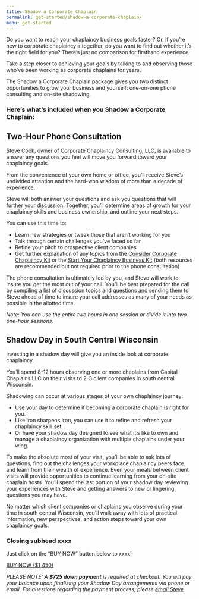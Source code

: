 ```yaml
---
title: Shadow a Corporate Chaplain
permalink: get-started/shadow-a-corporate-chaplain/
menu: get-started
---
```

Do you want to reach your chaplaincy business goals faster? Or, if you’re new to corporate chaplaincy altogether, do you want to find out whether it’s the right field for you? There’s just no comparison for firsthand experience.

Take a step closer to achieving your goals by talking to and observing those who’ve been working as corporate chaplains for years.

The Shadow a Corporate Chaplain package gives you two distinct opportunities to grow your business and yourself: one-on-one phone consulting and on-site shadowing.

### Here’s what’s included when you Shadow a Corporate Chaplain:

## Two-Hour Phone Consultation
Steve Cook, owner of Corporate Chaplaincy Consulting, LLC, is available to answer any questions you feel will move you forward toward your chaplaincy goals.

From the convenience of your own home or office, you’ll receive Steve’s undivided attention and the hard-won wisdom of more than a decade of experience.

Steve will both answer your questions and ask you questions that will further your discussion. Together, you’ll determine areas of growth for your chaplaincy skills and business ownership, and outline your next steps.

You can use this time to:

*   Learn new strategies or tweak those that aren’t working for you
*   Talk through certain challenges you’ve faced so far
*   Refine your pitch to prospective client companies
*   Get further explanation of any topics from the [Consider Corporate Chaplaincy Kit](/get-started/consider-corporate-chaplaincy/) or the [Start Your Chaplaincy Business Kit](/get-started/start-your-chaplaincy-business/) (both resources are recommended but not required prior to the phone consultation)

The phone consultation is ultimately led by you, and Steve will work to insure you get the most out of your call. You’ll be best prepared for the call by compiling a list of discussion topics and questions and sending them to Steve ahead of time to insure your call addresses as many of your needs as possible in the allotted time.

*Note: You can use the entire two hours in one session or divide it into two one-hour sessions.*

## Shadow Day in South Central Wisconsin
Investing in a shadow day will give you an inside look at corporate chaplaincy.

You’ll spend 8-12 hours observing one or more chaplains from Capital Chaplains LLC on their visits to 2-3 client companies in south central Wisconsin.

Shadowing can occur at various stages of your own chaplaincy journey:

*   Use your day to determine if becoming a corporate chaplain is right for you.
*   Like iron sharpens iron, you can use it to refine and refresh your chaplaincy skill set.
*   Or have your shadow day designed to see what it’s like to own and manage a chaplaincy organization with multiple chaplains under your wing. 

To make the absolute most of your visit, you’ll be able to ask lots of questions, find out the challenges your workplace chaplaincy peers face, and learn from their wealth of experience. Even your meals between client visits will provide opportunities to continue learning from your on-site chaplain hosts. You’ll spend the last portion of your shadow day reviewing your experiences with Steve and getting answers to new or lingering questions you may have.

No matter which client companies or chaplains you observe during your time in south central Wisconsin, you’ll walk away with lots of practical information, new perspectives, and action steps toward your own chaplaincy goals.

### Closing subhead xxxx

Just click on the “BUY NOW” button below to xxxx!

<a class="button" href="https://gumroad.com/l/dQFcn">
      BUY NOW ($1,450)
    </a>

*PLEASE NOTE: A **$725 down payment** is required at checkout. You will pay your balance upon finalizing your Shadow Day arrangements via phone or email. For questions regarding the payment process, please [email Steve](mailto:steve@corpchaps.com).*
